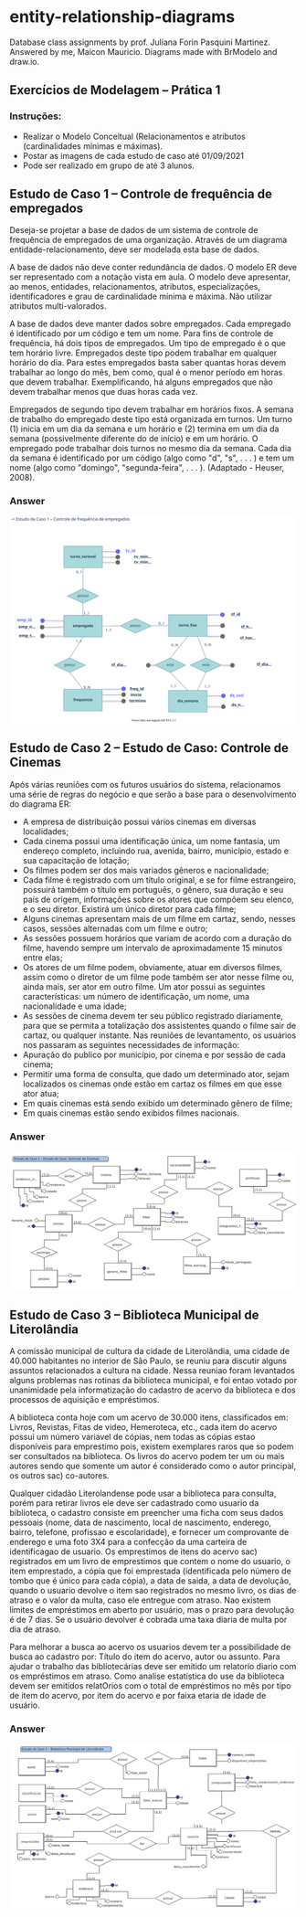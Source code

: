 # entity-relationship-diagrams

Database class assignments by prof. Juliana Forin Pasquini Martinez.
Answered by me, Maicon Mauricio.
Diagrams made with BrModelo and draw.io.

## Exercícios de Modelagem – Prática 1

### Instruções:
- Realizar o Modelo Conceitual (Relacionamentos e atributos (cardinalidades mínimas e máximas).
- Postar as imagens de cada estudo de caso até 01/09/2021
- Pode ser realizado em grupo de até 3 alunos.

## Estudo de Caso 1 – Controle de frequência de empregados 
Deseja-se projetar a base de dados de um sistema de controle de frequência de empregados de uma organização. Através de um diagrama entidade-relacionamento, deve ser modelada esta base de dados.

A base de dados não deve conter redundância de dados. O modelo ER deve ser representado com a notação vista em aula. O modelo deve apresentar, ao menos, entidades, relacionamentos, atributos, especializações, identificadores e grau de cardinalidade mínima e máxima. Não utilizar atributos multi-valorados.

A base de dados deve manter dados sobre empregados. Cada empregado é identificado por um código e tem um nome. Para fins de controle de frequência, há dois tipos de empregados. Um tipo de empregado é o que tem horário livre. Empregados deste tipo podem trabalhar em qualquer horário do dia. Para estes empregados basta saber quantas horas devem trabalhar ao longo do mês, bem como, qual é o menor período em horas que devem trabalhar. Exemplificando, há alguns empregados que não devem trabalhar menos que duas horas cada vez.

Empregados de segundo tipo devem trabalhar em horários fixos. A semana de trabalho do empregado deste tipo está organizada em turnos. Um turno (1) inicia em um dia da semana e um horário e (2) termina em um dia da semana (possivelmente diferente do de início) e em um horário. O empregado pode trabalhar dois turnos no mesmo dia da semana. Cada dia da semana é identificado por um código (algo como "d", "s", . . . ) e tem um nome (algo como "domingo", "segunda-feira", . . . ). (Adaptado - Heuser, 2008).

### Answer

![](case-study-1.drawio.svg)

## Estudo de Caso 2 – Estudo de Caso: Controle de Cinemas

Após várias reuniões com os futuros usuários do sistema, relacionamos uma série de regras do negócio e que serão a base para o desenvolvimento do diagrama ER:

- A empresa de distribuição possui vários cinemas em diversas localidades;
- Cada cinema possui uma identificação única, um nome fantasia, um endereço completo, incluindo rua, avenida, bairro, município, estado e sua capacitação de lotação;
- Os filmes podem ser dos mais variados gêneros e nacionalidade;
- Cada filme é registrado com um título original, e se for filme estrangeiro, possuirá também o título em português, o gênero, sua duração e seu país de origem, informações sobre os atores que compõem seu elenco, e o seu diretor. Existirá um único diretor para cada filme;
- Alguns cinemas apresentam mais de um filme em cartaz, sendo, nesses casos, sessões alternadas com um filme e outro;
- As sessões possuem horários que variam de acordo com a duração do filme, havendo sempre um intervalo de aproximadamente 15 minutos entre elas;
- Os atores de um filme podem, obviamente, atuar em diversos filmes, assim como o diretor de um filme pode também ser ator nesse filme ou, ainda mais, ser ator em outro filme. Um ator possui as seguintes características: um número de identificação, um nome, uma nacionalidade e uma idade;
- As sessões de cinema devem ter seu público registrado diariamente, para que se permita a totalização dos assistentes quando o filme sair de cartaz, ou qualquer instante.
Nas reuniões de levantamento, os usuários nos passaram as seguintes necessidades de informação:
- Apuração do publico por município, por cinema e por sessão de cada cinema;
- Permitir uma forma de consulta, que dado um determinado ator, sejam localizados os cinemas onde estão em cartaz os filmes em que esse ator atua;
- Em quais cinemas está sendo exibido um determinado gênero de filme;
- Em quais cinemas estão sendo exibidos filmes nacionais.

### Answer

![](case-study-2.jpg)

## Estudo de Caso 3 – Biblioteca Municipal de Literolândia 

A comissão municipal de cultura da cidade de Literolândia, uma cidade de 40.000 habitantes no interior de São Paulo, se reuniu para discutir alguns assuntos relacionados a cultura na cidade. Nessa reuniao foram levantados alguns problemas nas rotinas da biblioteca municipal, e foi entao votado por unanimidade pela informatização do cadastro de acervo da biblioteca e dos processos de aquisição e empréstimos.

A biblioteca conta hoje com um acervo de 30.000 itens, classificados em: Livros, Revistas, Fitas de video, Hemeroteca, etc., cada item do acervo possui um número variavel de cópias, nem todas as cópias estao disponíveis para emprestimo pois, existem exemplares raros que so podem ser consultados na biblioteca. Os livros do acervo podem ter um ou mais autores sendo que somente um autor é considerado como o autor principal, os outros sac) co-autores.

Qualquer cidadão Literolandense pode usar a biblioteca para consulta, porém para retirar livros ele deve ser cadastrado como usuario da biblioteca, o cadastro consiste em preencher uma ficha com seus dados pessoais (nome, data de nascimento, local de nascimento, enderego, bairro, telefone, profissao e escolaridade), e fornecer um comprovante de enderego e uma foto 3X4 para a confecção da uma carteira de identificagao de usuario. Os emprestimos de itens do acervo sac) registrados em um livro de emprestimos que contem o nome do usuario, o item emprestado, a cópia que foi emprestada (identificada pelo número de tombo que é único para cada cópia), a data de saida, a data de devolução, quando o usuario devolve o item sao registrados no mesmo livro, os dias de atraso e o valor da multa, caso ele entregue com atraso. Nao existem limites de empréstimos em aberto por usuário, mas o prazo para devolução é de 7 dias. Se o usuário devolver é cobrada uma taxa diaria de multa por dia de atraso.

Para melhorar a busca ao acervo os usuarios devem ter a possibilidade de busca ao cadastro por: Título do item do acervo, autor ou assunto. Para ajudar o trabalho das bibliotecárias deve ser emitido um relatorio diario com os empréstimos em atraso. Como analise estatística do use da biblioteca devem ser emitidos relatOrios com o total de empréstimos no mês por tipo de item do acervo, por item do acervo e por faixa etaria de idade de usuário.

### Answer

![](case-study-3.jpg)